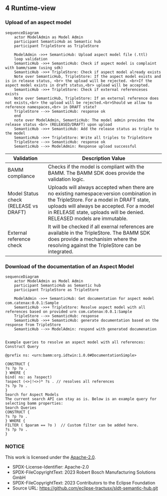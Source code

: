 ## 4 Runtime-view

### Upload of an aspect model
```mermaid
sequenceDiagram
    actor ModelAdmin as Model Admin
    participant SemanticHub as Semantic hub
    participant TripleStore as TripleStore

    ModelAdmin ->>+ SemanticHub: Upload aspect model file (.ttl)
    loop validation
    SemanticHub ->>+ SemanticHub: Check if aspect model is complaint with bamm/samm (using sdk)
    SemanticHub ->>+ TripleStore: Check if aspect model already exists
    Note over SemanticHub, TripleStore: If the aspect model exists and is in release status, <br> the upload will be rejected. <br>If the aspect model exists in draft status,<br> upload will be accepted.
    SemanticHub ->>+ TripleStore: Check if external referenceses exists
    Note over SemanticHub, TripleStore: If an external reference does not exists,<br> the upload will be rejected.<br>Should we allow to reference namespaces,<br> in DRAFT state?
    TripleStore -->> SemanticHub: response ok
    end
    note over ModelAdmin, SemanticHub: The model admin provides the release status <br> (RELEASED/DRAFT) upon upload
    SemanticHub ->>+ SemanticHub: Add the release status as triple to the model
    SemanticHub ->>+ TripleStore: Write all triples to TripleStore
    TripleStore -->> SemanticHub: response ok
    SemanticHub -->> ModelAdmin: Response upload successful
```
| Validation | Description Value | 
|---|---|
| BAMM compliance  | Checks if the model is compliant with the BAMM. The BAMM SDK does provide the validation logic. |
| Model Status check (RELEASE vs DRAFT)  | Uploads will always accepted when there are no existing namespace:version combination in the TripleStore. For a model in DRAFT state, uploads will always be accepted. For a model in RELEASE state, uploads will be denied. RELEASED models are immutable. |
|  External reference check | It will be checked if all exernal references are available in the TripleStore. The BAMM SDK does provide a mechanisim where the resolving against the TripleStore can be integrated. |


### Download of the documentation of an Aspect Model
```mermaid
sequenceDiagram
    actor ModelAdmin as Model Admin
    participant SemanticHub as Semantic hub
    participant TripleStore as TripleStore

    ModelAdmin ->>+ SemanticHub: Get documentation for aspect model com.catenax:0.0.1:Sample
    SemanticHub ->>+ TripleStore: Resolve aspect model with all references based on provided urn com.catenax:0.0.1:Sample
    TripleStore -->> SemanticHub: response 
    SemanticHub ->>+ SemanticHub: generate documentation based on the response from TripleStore
    SemanticHub -->> ModelAdmin: respond with generated documenation
```
```

Example queries to resolve an aspect model with all references:
Construct Query
```

```
@prefix ns: <urn:bamm:org.idtwin:1.0.0#DocumentationSimple>

CONSTRUCT {
?s ?p ?o .
} WHERE {
bind( ns: as ?aspect)
?aspect (<>|!<>)* ?s . // resolves all references
?s ?p ?o .
}
Search for Aspect Models
The current search API can stay as is. Below is an example query for selecting bamm properties:
Search Queries
CONSTRUCT {
?s ?p ?o .
} WHERE {   
FILTER ( $param == ?o )  // Custom filter can be added here.
?s ?p ?o .
}
```

### NOTICE

This work is licensed under the [Apache-2.0](https://www.apache.org/licenses/LICENSE-2.0).

- SPDX-License-Identifier: Apache-2.0
- SPDX-FileCopyrightText: 2023 Robert Bosch Manufacturing Solutions GmbH
- SPDX-FileCopyrightText: 2023 Contributors to the Eclipse Foundation
- Source URL: https://github.com/eclipse-tractusx/sldt-semantic-hub.git